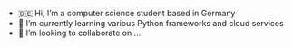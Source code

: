 - 🇩🇪 Hi, I’m a computer science student based in Germany
- 🌱 I’m currently learning various Python frameworks and cloud services
- 💞️ I’m looking to collaborate on ...
